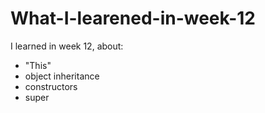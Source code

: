 # What-I-learened-in-week-12


I learned in week 12, about:
- "This"
- object inheritance 
- constructors
- super